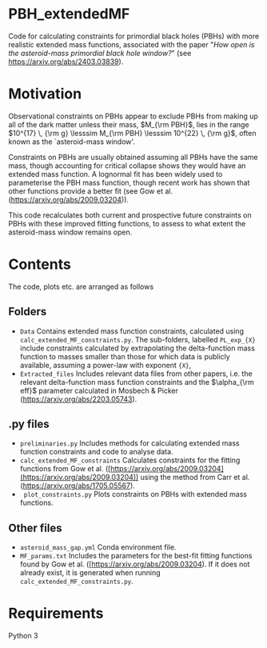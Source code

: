 # PBH_extendedMF


Code for calculating constraints for primordial black holes (PBHs) with more realistic extended mass functions, associated with the paper "*How open is the asteroid-mass primordial black hole window?*"  (see https://arxiv.org/abs/2403.03839).

# Motivation

Observational constraints on PBHs appear to exclude PBHs from making up all of the dark matter unless their mass, $M_{\rm PBH}$, lies in the range $10^{17} \, {\rm g} \lesssim M_{\rm PBH} \lesssim 10^{22} \, {\rm g}$, often known as the `asteroid-mass window'.

Constraints on PBHs are usually obtained assuming all PBHs have the same mass, though accounting for critical collapse shows they would have an extended mass function. A lognormal fit has been widely used to parameterise the PBH mass function, though recent work has shown that other functions provide a better fit (see Gow et al. (https://arxiv.org/abs/2009.03204)). 

This code recalculates both current and prospective future constraints on PBHs with these improved fitting functions, to assess to what extent the asteroid-mass window remains open. 


# Contents
The code, plots etc. are arranged as follows

## Folders
* `Data` Contains extended mass function constraints, calculated using `calc_extended_MF_constraints.py`. The sub-folders, labelled `PL_exp_{X}` include constraints calculated by extrapolating the delta-function mass function to masses smaller than those for which data is publicly available, assuming a power-law with exponent `{X}`,
* `Extracted_files` Includes relevant data files from other papers, i.e. the relevant delta-function mass function constraints and the $\alpha_{\rm eff}$ parameter calculated in Mosbech & Picker (https://arxiv.org/abs/2203.05743).

## .py files

* ` preliminaries.py ` Includes methods for calculating extended mass function constraints and code to analyse data.
* `calc_extended_MF_constraints` Calculates constraints for the fitting functions from Gow et al. ([https://arxiv.org/abs/2009.03204](https://arxiv.org/abs/2009.03204))  using the method from Carr et al. (https://arxiv.org/abs/1705.05567).
* ` plot_constraints.py` Plots constraints on PBHs with extended mass functions.

## Other files
* `asteroid_mass_gap.yml` Conda environment file.
* `MF_params.txt` Includes the parameters for the best-fit fitting functions found by Gow et al. ([https://arxiv.org/abs/2009.03204). If it does not already exist, it is generated when running `calc_extended_MF_constraints.py`.
# Requirements
Python 3

